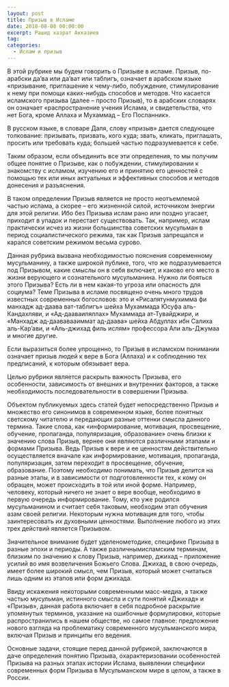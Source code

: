 ```yaml
---
layout: post
title: Призыв в Исламе
date: 2018-08-08 00:00:00
excerpt: Рашид хазрат Акказиев
tag:
categories:
  - Ислам и призыв
---
```


В этой рубрике мы будем говорить о Призыве в исламе. Призыв, по-арабски да’ва или да’ват или таблигъ, означает в арабском языке &laquo;призывание, приглашение к чему-либо, побуждение, стимулирование к нему при помощи каких-нибудь способов и методов. Что касается исламского призыва (далее – просто Призыв), то в арабских словарях он означает &laquo;распространение учения Ислама, и свидетельства, что нет Бога, кроме Аллаха и Мухаммад – Его Посланник&raquo;.

В русском языке, в словаре Даля, слову &laquo;призыв&raquo; дается следующее толкование: призывать, призвать, кого куда; звать, кликать, приглашать, просить или требовать куда; большей частью подразумевается к себе.

Таким образом, если объединить все эти определения, то мы получим общее понятие о Призыве, как о побуждении, стимулировании к знакомству с исламом, изучению его и принятию его ценностей с помощью тех или иных актуальных и эффективных способов и методов донесения и разъяснения.

В таком определении Призыв является не просто неотъемлемой частью ислама, а скорее – его жизненной силой, источником энергии для этой религии. Ибо без Призыва ислам рано или поздно угасает, приходит в упадок и перестает существовать. Так, например, ислам практически исчез из жизни большинства советских мусульман в период социалистического режима, так как Призыв запрещался и карался советским режимом весьма сурово.

Данная рубрика вызвана необходимостью пояснения современному мусульманину, а также широкой публике, того, что же подразумевается под Призывом, какие смыслы он в себя включает, и каково его место в жизни верующего и сознательного мусульманина. Нужно ли бояться этого Призыва? Есть ли в нем какая-то угроза или опасность для социума? Теме Призыва в исламе посвящено очень много трудов известных современных богословов: это и &laquo;Рисалятунмухимма фи манхадж ад-даава ват-таблигъ&raquo; шейха Мухаммада Юсуфа аль-Кандахляви, и &laquo;Ад-дааваиляллах&raquo; Мухаммада ат-Тувайджири, и &laquo;Манхадж ад-даававааиммат ад-даава&raquo; шейха Абдуллах ибн Салиха аль-Кар’ави, и &laquo;Аль-джихад филь ислям&raquo; профессора Али аль-Джумаа и многие другие.

Если выразиться более упрощенно, то Призыв в исламском понимании означает призыв людей к вере в Бога (Аллаха) и к соблюдению тех предписаний, к которым обязывает вера.

Целью рубрики является раскрыть важность Призыва, его особенности, зависимость от внешних и внутренних факторов, а также необходимость последовательности в совершении Призыва.

Объектом публикуемых здесь статей будет непосредственно Призыв и множество его синонимов в современном языке, более понятных светскому читателю и передающих разные оттенки смысла данного термина. Такие слова, как &laquo;информирование, мотивация, просвещение, обучение, пропаганда, популяризация, образование&raquo; очень близки к значению слова Призыв, вернее они являются различными этапами и формами Призыва. Ведь Призыв к вере и ее ценностям действительно осуществляется вначале как информирование, мотивация, пропаганда, популяризация, затем переходит в просвещение, обучение, образование. Поэтому необходимо понимать, что Призыв делится на разные этапы, и в зависимости от подготовленности тех, к кому он обращен, может происходить в той или иной форме. Например, человеку, который ничего не знает о вере вообще, необходимо в первую очередь информирование. Тому, кто уже родился мусульманином и считает себя таковым, необходим этап обучения азам своей религии. Некоторым нужна мотивация для того, чтобы заинтересовать их духовными ценностями. Выполнение любого из этих трех действий является Призывом.

Значительное внимание будет уделенометодике, специфике Призыва в разные эпохи и периоды. А также различнымисламским терминам, близким по значению к слову Призыв, например, джихад – приложение усилий во имя возвеличения Божьего Слова. Джихад, в свою очередь, имеет более широкий смысл, чем Призыв, который может считаться лишь одним из этапов или форм джихада.

Ввиду искажения некоторыми современными масс-медиа, а также частью мусульман, истинного смысла и сути понятий &laquo;Джихад&raquo; и &laquo;Призыв&raquo;, данная работа включает в себя подробное раскрытие упомянутых терминов, указание на ошибочные формулировки, которые распространились в нашем обществе, но самое главное: предложение нового взгляда на проблематику современного мусульманского мира, включая Призыв и принципы его ведения.

Основные задачи, стоящие перед данной рубрикой, заключаются в даче определения понятию Призыва, охарактеризовании особенностей Призыва на разных этапах истории Ислама, выявлении специфики современных форм Призыва в Мусульманском мире в целом, а также в России.